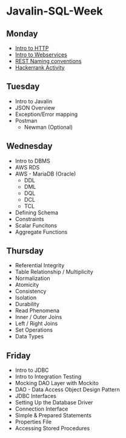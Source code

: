 # Javalin-SQL-Week

## Monday
 - [Intro to HTTP](https://github.com/LiquidPlummer/Javalin-SQL-Week/blob/main/notes/intro-to-http.md)
 - [Intro to Webservices](https://github.com/LiquidPlummer/Javalin-SQL-Week/blob/main/notes/intro-to-webservices.md)
 - [REST Naming conventions](https://github.com/LiquidPlummer/Javalin-SQL-Week/blob/main/notes/intro-to-webservices.md)
 - [Hackerrank Activity](https://www.hackerrank.com/week-2-code-contest)

## Tuesday
 - Intro to Javalin
 - JSON Overview
 - Exception/Error mapping
 - Postman
   - Newman (Optional)

## Wednesday
 - Intro to DBMS
 - AWS RDS
 - AWS - MariaDB (Oracle)
   - DDL
   - DML
   - DQL
   - DCL
   - TCL
 - Defining Schema
 - Constraints
 - Scalar Funcitons
 - Aggregate Functions

## Thursday
 - Referential Integrity
 - Table Relationship / Multiplicity
 - Normalization
 - Atomicity
 - Consistency
 - Isolation
 - Durability
 - Read Phenomena
 - Inner / Outer Joins
 - Left / Right Joins
 - Set Operations
 - Data Types

## Friday
 - Intro to JDBC
 - Intro to Integration Testing
 - Mocking DAO Layer with Mockito
 - DAO - Data Access Object Design Pattern
 - JDBC Interfaces
 - Setting Up the Database Driver
 - Connection Interface
 - Simple & Prepared Statements
 - Properties File
 - Accessing Stored Procedures
